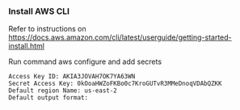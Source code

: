 
### Install AWS CLI
  Refer to instructions on https://docs.aws.amazon.com/cli/latest/userguide/getting-started-install.html
  
Run command aws configure and add secrets
```
Access Key ID: AKIA3JOVAH7OK7YA63WN
Secret Access Key: 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
Default region Name: us-east-2
Default output format: 
```
